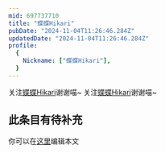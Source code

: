 ```yaml
---
mid: 697737710
title: "蝶蝶Hikari"
pubDate: "2024-11-04T11:26:46.284Z"
updatedDate: "2024-11-04T11:26:46.284Z"
profile:
  {
    Nickname: ["蝶蝶Hikari"],
  }
---
```


关注[蝶蝶Hikari](https://space.bilibili.com/697737710)谢谢喵~ 关注[蝶蝶Hikari](https://space.bilibili.com/697737710)谢谢喵~

## 此条目有待补充
你可以在[这里](https://github.com/Yuhanawa/VTuber.ICU-Content/edit/master/v/蝶蝶Hikari/index.md)编辑本文

